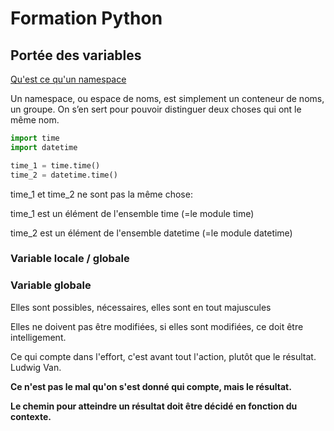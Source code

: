 # Formation Python

## Portée des variables

[Qu'est ce qu'un namespace](https://sametmax.com/quest-ce-quun-namespace/)

Un namespace, ou espace de noms, est simplement un conteneur de noms, un groupe. On s’en sert pour pouvoir distinguer deux choses qui ont le même nom.

``` python
import time
import datetime

time_1 = time.time()
time_2 = datetime.time()
```
time_1 et time_2 ne sont pas la même chose:

time_1 est un élément de l'ensemble time (=le module time)

time_2 est un élément de l'ensemble datetime (=le module datetime)

### Variable locale / globale

### Variable globale

Elles sont possibles, nécessaires, elles sont en tout majuscules

Elles ne doivent pas être modifiées, si elles sont modifiées, ce doit être intelligement.

Ce qui compte dans l'effort, c'est avant tout l'action, plutôt que le résultat. Ludwig Van.

__Ce n'est pas le mal qu'on s'est donné qui compte, mais le résultat.__

__Le chemin pour atteindre un résultat doit être décidé en fonction du contexte.__

